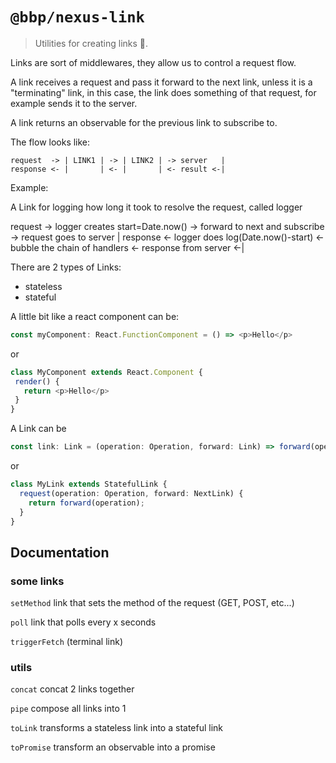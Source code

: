 # `@bbp/nexus-link`

> Utilities for creating links 🔗. 

Links are sort of middlewares, they allow us to control a request flow.

A link receives a request and pass it forward to the next link, unless it is a "terminating" link, in this case, the link does something of that request, for example sends it to the server.

A link returns an observable for the previous link to subscribe to.

The flow looks like:

```
request  -> | LINK1 | -> | LINK2 | -> server   |
response <- |       | <- |       | <- result <-|
```

Example:

A Link for logging how long it took to resolve the request, called logger

request  -> logger creates start=Date.now()   -> forward to next and subscribe -> request goes to server  |
response <- logger does log(Date.now()-start) <- bubble the chain of handlers  <- response from server  <-|

There are 2 types of Links:
 - stateless
 - stateful

A little bit like a react component can be:

```typescript
const myComponent: React.FunctionComponent = () => <p>Hello</p>
```

or

```typescript
class MyComponent extends React.Component {
 render() {
   return <p>Hello</p>
 }
}
```


A Link can be

```typescript
const link: Link = (operation: Operation, forward: Link) => forward(operation);
```

or

```typescript
class MyLink extends StatefulLink {
  request(operation: Operation, forward: NextLink) {
    return forward(operation);
  }
}
```

## Documentation


### some links

`setMethod` link that sets the method of the request (GET, POST, etc...)

`poll` link that polls every x seconds

`triggerFetch` (terminal link)

### utils

`concat` concat 2 links together

`pipe` compose all links into 1

`toLink` transforms a stateless link into a stateful link

`toPromise` transform an observable into a promise

